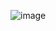 ![image](https://github.com/PaingThetKo/Csharp-AIO-installer/assets/147700105/cce9ed01-6e64-46fe-a2fe-ffe7267bb32a)
